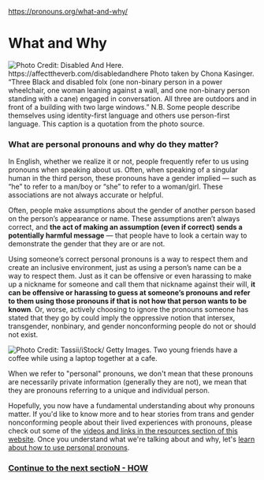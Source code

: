 https://pronouns.org/what-and-why/

# What and Why

![Photo Credit: Disabled And Here. https://affecttheverb.com/disabledandhere Photo taken by Chona Kasinger. “Three Black and disabled folx (one non-binary person in a power wheelchair, one woman leaning against a wall, and one non-binary person standing with a cane) engaged in conversation. All three are outdoors and in front of a building with two large windows.” N.B. Some people describe themselves using identity-first language and others use person-first language. This caption is a quotation from the photo source.](https://images.squarespace-cdn.com/content/v1/5885669bd2b857134e43b69d/1622848282795-EP63JZMELPUBAS6T550D/disabledandhere-002.jpeg)

### What are personal pronouns and why do they matter?

In English, whether we realize it or not, people frequently refer to us using pronouns when speaking about us. Often, when speaking of a singular human in the third person, these pronouns have a gender implied — such as “he” to refer to a man/boy or “she” to refer to a woman/girl. These associations are not always accurate or helpful.

Often, people make assumptions about the gender of another person based on the person’s appearance or name. These assumptions aren’t always correct, and **the act of making an assumption (even if correct) sends a potentially harmful message** — that people have to look a certain way to demonstrate the gender that they are or are not.

Using someone’s correct personal pronouns is a way to respect them and create an inclusive environment, just as using a person’s name can be a way to respect them. Just as it can be offensive or even harassing to make up a nickname for someone and call them that nickname against their will, **it can be offensive or harassing to guess at someone’s pronouns and refer to them using those pronouns if that is not how that person wants to be known**. Or, worse, actively choosing to ignore the pronouns someone has stated that they go by could imply the oppressive notion that intersex, transgender, nonbinary, and gender nonconforming people do not or should not exist.

![Photo Credit: Tassii/iStock/ Getty Images. Two young friends have a coffee while using a laptop together at a cafe.](https://images.squarespace-cdn.com/content/v1/5885669bd2b857134e43b69d/1617817605829-GLTSA78L6PL7CVJDLO7I/GettyImages-1176993254.jpg)

When we refer to "personal" pronouns, we don't mean that these pronouns are necessarily private information (generally they are not), we mean that they are pronouns referring to a unique and individual person.

Hopefully, you now have a fundamental understanding about why pronouns matter. If you'd like to know more and to hear stories from trans and gender nonconforming people about their lived experiences with pronouns, please check out some of the [videos and links in the resources section of this website](https://pronouns.org/resources). Once you understand what we're talking about and why, let's [learn about how to use personal pronouns](https://pronouns.org/how).

### [Continue to the next sectioN - HOW](https://pronouns.org/how/)
